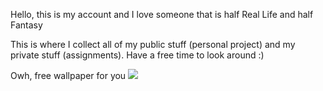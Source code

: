 Hello, this is my account and I love someone that is half Real Life and half Fantasy



This is where I collect all of my public stuff (personal project) and my private stuff (assignments).
Have a free time to look around :)


Owh, free wallpaper for you
<img src="https://images.photowall.com/products/64481/voguish-world-map-blue.jpg?h=699&q=85">

